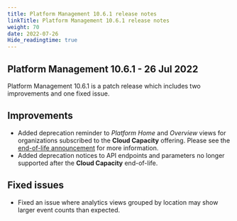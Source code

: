 ```yaml
---
title: Platform Management 10.6.1 release notes
linkTitle: Platform Management 10.6.1 release notes
weight: 70
date: 2022-07-26
Hide_readingtime: true
---
```


## Platform Management 10.6.1 - 26 Jul 2022

Platform Management 10.6.1 is a patch release which includes two improvements and one fixed issue.

## Improvements

* Added deprecation reminder to *Platform Home* and *Overview* views for organizations subscribed to the **Cloud Capacity** offering. Please see the [end-of-life announcement](https://blog.axway.com/product-insights/discontinued/appcelerator/changes-to-application-development-services#will-my-titanium-application-fail-after-the-end-of-support-date) for more information.
* Added deprecation notices to API endpoints and parameters no longer supported after the **Cloud Capacity** end-of-life.

## Fixed issues

* Fixed an issue where analytics views grouped by location may show larger event counts than expected.
